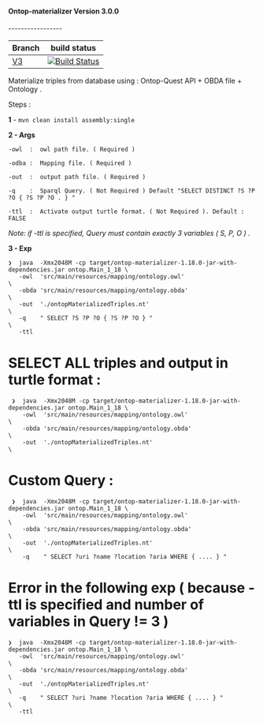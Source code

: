 <h4>Ontop-materializer Version 3.0.0 </h4>
-----------------

| Branch    | build status  |
|-----------|---------------|
| [V3](https://github.com/rac021/ontop-matarializer/tree/V3)  |[![Build Status](https://travis-ci.org/ontop/ontop.svg?branch=master)](https://github.com/rac021/ontop-matarializer/tree/V3)|

Materialize triples from database using : Ontop-Quest API + OBDA file + Ontology .

Steps : 

 **1** - `mvn clean install assembly:single`
 
 **2   - Args**
 
   `-owl  :  owl path file. ( Required ) ` 
    
   `-odba :  Mapping file. ( Required ) ` 
    
   `-out  :  output path file. ( Required ) ` 
    
   `-q    :  Sparql Query. ( Not Required ) Default "SELECT DISTINCT ?S ?P ?O { ?S ?P ?O . } " `
   
   `-ttl  :  Activate output turtle format. ( Not Required ). Default : FALSE ` 

   *Note: if -ttl is specified, Query must contain exactly 3 variables  ( S, P, O ) .*
    
**3 - Exp**
  
 ```
 ❯  java  -Xmx2048M -cp target/ontop-materializer-1.18.0-jar-with-dependencies.jar ontop.Main_1_18 \
    -owl  'src/main/resources/mapping/ontology.owl'                                                \
    -obda 'src/main/resources/mapping/ontology.obda'                                               \
    -out  './ontopMaterializedTriples.nt'                                                          \
    -q    " SELECT ?S ?P ?O { ?S ?P ?O } "                                                         \
    -ttl
 ```
 
 # SELECT ALL triples and output in turtle format :
     
```
 ❯  java  -Xmx2048M -cp target/ontop-materializer-1.18.0-jar-with-dependencies.jar ontop.Main_1_18 \
    -owl  'src/main/resources/mapping/ontology.owl'                                                \
    -obda 'src/main/resources/mapping/ontology.obda'                                               \
    -out  './ontopMaterializedTriples.nt'                                                          \
 ```
 # Custom Query :
       
```
 ❯  java  -Xmx2048M -cp target/ontop-materializer-1.18.0-jar-with-dependencies.jar ontop.Main_1_18 \
    -owl  'src/main/resources/mapping/ontology.owl'                                                \
    -obda 'src/main/resources/mapping/ontology.obda'                                               \
    -out  './ontopMaterializedTriples.nt'                                                          \
    -q    " SELECT ?uri ?name ?location ?aria WHERE { .... } " 
 ```
 
 # Error in the following exp  (  because  -ttl  is specified and number of variables in Query != 3 ) 
    
 ```
 ❯  java  -Xmx2048M -cp target/ontop-materializer-1.18.0-jar-with-dependencies.jar ontop.Main_1_18 \
    -owl  'src/main/resources/mapping/ontology.owl'                                                \
    -obda 'src/main/resources/mapping/ontology.obda'                                               \
    -out  './ontopMaterializedTriples.nt'                                                          \
    -q    " SELECT ?uri ?name ?location ?aria WHERE { .... } "                                     \
    -ttl
 ```
